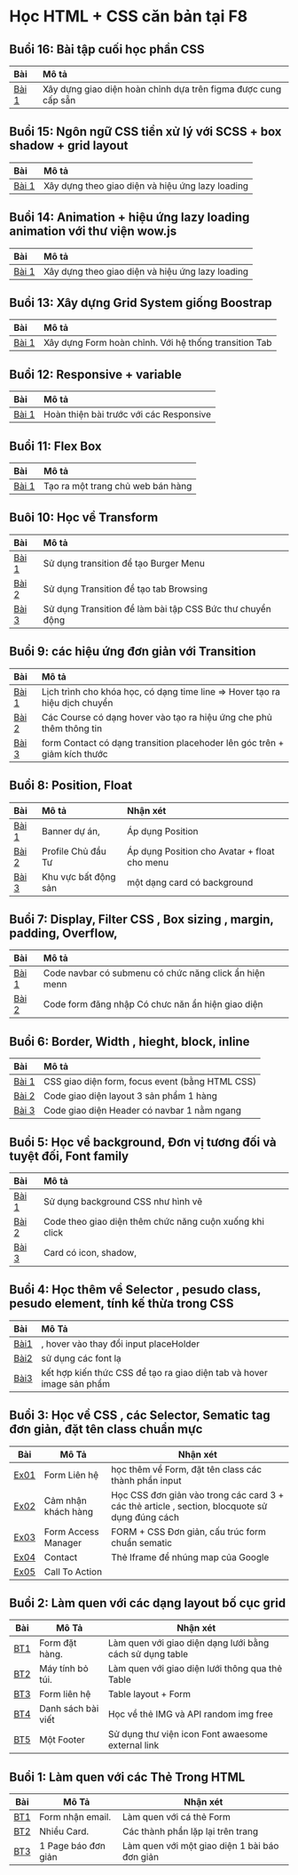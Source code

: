 # Học HTML + CSS căn bản tại F8

## Buổi 16: Bài tập cuối học phần CSS

| Bài                                                                    | Mô tả                                            |
| :--------------------------------------------------------------------- | :----------------------------------------------- |
| [Bài 1](https://buiduong2.github.io/F8-offline/day16/index.html) | Xây dựng giao diện hoàn chỉnh dựa trên figma được cung cấp sẵn |


## Buổi 15: Ngôn ngữ CSS tiền xử lý với SCSS + box shadow + grid layout

| Bài                                                                    | Mô tả                                            |
| :--------------------------------------------------------------------- | :----------------------------------------------- |
| [Bài 1](https://buiduong2.github.io/F8-offline/day15/index.html) | Xây dựng theo giao diện và hiệu ứng lazy loading |

## Buổi 14: Animation + hiệu ứng lazy loading animation với thư viện wow.js

| Bài                                                                    | Mô tả                                            |
| :--------------------------------------------------------------------- | :----------------------------------------------- |
| [Bài 1](https://buiduong2.github.io/F8-offline/day14/destination.html) | Xây dựng theo giao diện và hiệu ứng lazy loading |

## Buổi 13: Xây dựng Grid System giống Boostrap


| Bài                                                              | Mô tả                                                 |
| :--------------------------------------------------------------- | :---------------------------------------------------- |
| [Bài 1](https://buiduong2.github.io/F8-offline/day13/index.html) | Xây dựng Form hoàn chỉnh. Với hệ thống transition Tab |

## Buổi 12: Responsive + variable 

| Bài                                                              | Mô tả                                   |
| :--------------------------------------------------------------- | :-------------------------------------- |
| [Bài 1](https://buiduong2.github.io/F8-offline/day12/index.html) | Hoàn thiện bài trước với các Responsive |

## Buổi 11: Flex Box
| Bài                                                              | Mô tả                              |
| :--------------------------------------------------------------- | :--------------------------------- |
| [Bài 1](https://buiduong2.github.io/F8-offline/day11/index.html) | Tạo  ra một trang chủ web bán hàng |



## Buôi 10: Học về Transform 

| Bài                                                             | Mô tả                                                     |
| :-------------------------------------------------------------- | :-------------------------------------------------------- |
| [Bài 1](https://buiduong2.github.io/F8-offline/day10/ex01.html) | Sử dụng transition để tạo Burger Menu                     |
| [Bài 2](https://buiduong2.github.io/F8-offline/day10/ex02.html) | Sử dụng Transition để tạo tab Browsing                    |
| [Bài 3](https://buiduong2.github.io/F8-offline/day10/ex03.html) | Sử dụng Transition để làm bài tập CSS Bức thư chuyển động |



## Buổi 9: các hiệu ứng đơn giản với Transition

| Bài                                                             | Mô tả                                                                        |
| :-------------------------------------------------------------- | :--------------------------------------------------------------------------- |
| [Bài 1](https://buiduong2.github.io/F8-offline/day09/ex01.html) | Lịch trình cho khóa học, có dạng time line  => Hover tạo ra hiệu dịch chuyển |
| [Bài 2](https://buiduong2.github.io/F8-offline/day09/ex02.html) | Các Course có dạng hover vào tạo ra hiệu ứng che phủ thêm thông tin          |
| [Bài 3](https://buiduong2.github.io/F8-offline/day09/ex03.html) | form Contact có dạng transition placehoder lên góc trên + giảm kích thước    |

## Buổi 8: Position, Float

| Bài                                                             | Mô tả                | Nhận xét                                     |
| :-------------------------------------------------------------- | :------------------- | :------------------------------------------- |
| [Bài 1](https://buiduong2.github.io/F8-offline/day08/ex01.html) | Banner dự án,        | Áp dụng Position                             |
| [Bài 2](https://buiduong2.github.io/F8-offline/day08/ex02.html) | Profile Chủ đầu Tư   | Áp dụng Position cho Avatar + float cho menu |
| [Bài 3](https://buiduong2.github.io/F8-offline/day08/ex03.html) | Khu vực bất động sản | một dạng card có background                  |


## Buổi 7: Display, Filter CSS , Box sizing , margin, padding, Overflow, 

| Bài                                                             | Mô tả                                                  |
| :-------------------------------------------------------------- | :----------------------------------------------------- |
| [Bài 1](https://buiduong2.github.io/F8-offline/day07/ex01.html) | Code navbar có submenu có chức năng click ẩn hiện menn |
| [Bài 2](https://buiduong2.github.io/F8-offline/day07/ex02.html) | Code form đăng nhập Có chưc năn ẩn hiện giao diện      |


## Buổi 6: Border, Width , hieght, block, inline 

| Bài                                                                 | Mô tả                                           |
| :------------------------------------------------------------------ | :---------------------------------------------- |
| [Bài 1](https://buiduong2.github.io/F8-offline/day06/ex01-new.html) | CSS giao diện form, focus event (bằng HTML CSS) |
| [Bài 2](https://buiduong2.github.io/F8-offline/day06/ex02.html)     | Code giao diện layout 3 sản phẩm 1 hàng         |
| [Bài 3](https://buiduong2.github.io/F8-offline/day06/ex03-new.html) | Code giao diện Header có navbar 1 nằm ngang     |

## Buổi 5: Học về background, Đơn vị tương đối và tuyệt đối, Font family

| Bài                                                             | Mô tả                                                   |
| :-------------------------------------------------------------- | :------------------------------------------------------ |
| [Bài 1](https://buiduong2.github.io/F8-offline/day05/ex01.html) | Sử dụng background CSS như hình vẽ                      |
| [Bài 2](https://buiduong2.github.io/F8-offline/day05/ex02.html) | Code theo giao diện thêm chức năng cuộn xuống khi click |
| [Bài 3](https://buiduong2.github.io/F8-offline/day05/ex03.html) | Card có icon, shadow,                                   |



## Buổi 4: Học thêm về Selector , pesudo class, pesudo element, tính kế thừa trong CSS

| Bài                                                            | Mô Tả                                                                  |
| :------------------------------------------------------------- | :--------------------------------------------------------------------- |
| [Bài1](https://buiduong2.github.io/F8-offline/day04/ex01.html) | , hover vào thay đổi input placeHolder                                 |
| [Bài2](https://buiduong2.github.io/F8-offline/day04/ex02.html) | sử dụng các font lạ                                                    |
| [Bài3](https://buiduong2.github.io/F8-offline/day04/ex03.html) | kết hợp kiến thức CSS để tạo ra giao diện tab  và hover image sản phẩm |

## Buổi 3: Học về CSS , các Selector, Sematic tag đơn giản, đặt tên class chuẩn mực
 | Bài                                                            | Mô Tả               | Nhận xét                                                                                       |
 | -------------------------------------------------------------- | ------------------- | ---------------------------------------------------------------------------------------------- |
 | [Ex01](https://buiduong2.github.io/F8-offline/day03/ex01.html) | Form Liên hệ        | học thêm về Form, đặt tên class các thành phần input                                           |
 | [Ex02](https://buiduong2.github.io/F8-offline/day03/ex02.html) | Cảm nhận khách hàng | Học CSS đơn giản vào trong các card 3 + các thẻ article , section, blocquote sử dụng đúng cách |
 | [Ex03](https://buiduong2.github.io/F8-offline/day03/ex03.html) | Form Access Manager | FORM + CSS Đơn giản, cấu trúc form chuẩn sematic                                               |
 | [Ex04](https://buiduong2.github.io/F8-offline/day03/ex04.html) | Contact             | Thẻ Iframe để nhúng map của Google                                                             |
 | [Ex05](https://buiduong2.github.io/F8-offline/day03/ex05.html) | Call To Action      |                                                                                                |

## Buổi 2: Làm quen với các dạng layout bố cục grid

 | Bài                                                           | Mô Tả              | Nhận xét                                                 |
 | ------------------------------------------------------------- | ------------------ | -------------------------------------------------------- |
 | [BT1](https://buiduong2.github.io/F8-offline/day02/ex01.html) | Form đặt hàng.     | Làm quen với giao diện dạng lưới bằng cách sử dụng table |
 | [BT2](https://buiduong2.github.io/F8-offline/day02/ex02.html) | Máy tính bỏ túi.   | Làm quen với giao diện lưới thông qua thẻ Table          |
 | [BT3](https://buiduong2.github.io/F8-offline/day02/ex03.html) | Form liên hệ       | Table layout + Form                                      |
 | [BT4](https://buiduong2.github.io/F8-offline/day02/ex04.html) | Danh sách bài viết | Học về thẻ IMG và API random img free                    |
 | [BT5](https://buiduong2.github.io/F8-offline/day02/ex05.html) | Một Footer         | Sử dụng thư viện icon Font awaesome external link        |

## Buổi 1: Làm quen với các Thẻ Trong HTML 

 | Bài                                                          | Mô Tả               | Nhận xét                                      |
 | ------------------------------------------------------------ | ------------------- | --------------------------------------------- |
 | [BT1](https://buiduong2.github.io/F8-offline/day01/ex1.html) | Form nhận email.    | Làm quen với cá thẻ Form                      |
 | [BT2](https://buiduong2.github.io/F8-offline/day01/ex2.html) | Nhiều Card.         | Các thành phần lặp lại trên trang             |
 | [BT3](https://buiduong2.github.io/F8-offline/day01/ex3.html) | 1 Page báo đơn giản | Làm quen với một giao diện 1 bài báo đơn giản |


